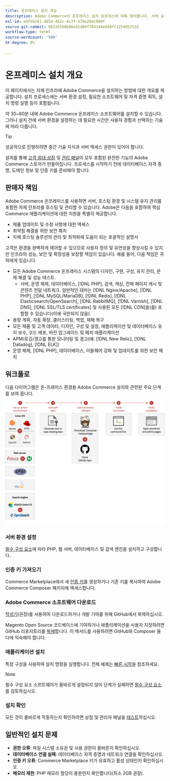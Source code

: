 ```yaml
---
title: 온프레미스 설치 개요
description: Adobe Commerce의 온프레미스 설치 프로세스에 대해 알아봅니다. 서버 요구 사항, 설정 단계 및 배포 모범 사례를 살펴봅니다.
exl-id: a9f5b241-d05d-462c-8c7f-479a264c988f
source-git-commit: 062267b8b06e41d89f704144e640fc1254952532
workflow-type: tm+mt
source-wordcount: '509'
ht-degree: 0%

---
```



# 온프레미스 설치 개요

이 페이지에서는 자체 인프라에 Adobe Commerce을 설치하는 방법에 대한 개요를 제공합니다. 설치 프로세스에는 서버 환경 설정, 필요한 소프트웨어 및 자격 증명 획득, 설치 명령 실행 등이 포함됩니다.

약 30~60분 내에 Adobe Commerce 온프레미스 소프트웨어를 설치할 수 있습니다. 그러나 설치 전에 서버 환경을 설정하는 데 필요한 시간은 사용자 경험과 선택하는 기술에 따라 다릅니다.

>[!TIP]
>
>성공적으로 진행하려면 중간 기술 지식과 서버 액세스 권한이 있어야 합니다.

설치를 통해 [고객 응대 상점](https://experienceleague.adobe.com/ko/docs/commerce-admin/start/storefront/storefront) 및 [관리 패널](https://experienceleague.adobe.com/ko/docs/commerce-admin/start/admin/admin)이 모두 포함된 완전한 기능의 Adobe Commerce 스토어가 만들어집니다. 프로세스를 시작하기 전에 데이터베이스 자격 증명, 도메인 정보 및 인증 키를 준비해야 합니다.

## 판매자 책임

Adobe Commerce 온프레미스를 사용하면 서버, 호스팅 환경 및 시스템 유지 관리를 포함한 자체 인프라를 호스팅 및 관리할 수 있습니다. Adobe은 다음을 포함하여 핵심 Commerce 애플리케이션에 대한 지원을 특별히 제공합니다.

- 제품 업데이트 및 수정 사항에 대한 액세스
- 취약점 해결을 위한 보안 패치
- 자체 호스팅 솔루션의 관리 및 최적화에 도움이 되는 포괄적인 설명서

고객은 환경을 완벽하게 제어할 수 있으므로 사용자 정의 및 유연성을 향상시킬 수 있지만 인프라의 성능, 보안 및 확장성을 보장할 책임이 있습니다. 예를 들어, 다음 책임은 귀하에게 있습니다.

- 모든 Adobe Commerce 온프레미스 시스템의 디자인, 구현, 구성, 유지 관리, 문제 해결 및 성능 테스트.
   - 서버, 운영 체제, 데이터베이스, [!DNL PHP], 검색, 캐싱, 전체 페이지 캐시 및 콘텐츠 전달 네트워크. 일반적인 테마는 [!DNL Nginx/Apache], [!DNL PHP], [!DNL MySQL/MariaDB], [!DNL Redis], [!DNL Elasticsearch/OpenSearch], [!DNL RabbitMQ], [!DNL Varnish], [!DNL DNS], [!DNL SSL/TLS certificates] 및 사용된 모든 [!DNL CDN]을(를) 포함할 수 있습니다(이에 국한되지 않음).
- 용량 계획, 자동 확장, 클러스터링, 백업, 재해 복구
- 모든 제품 및 고객 데이터, 디자인, 구성 및 설정, 애플리케이션 및 데이터베이스 유지 보수, 코드 배포, 버전 업그레이드 및 패치 애플리케이션
- APM/로깅/경고를 통한 모니터링 및 경고(예: [!DNL New Relic], [!DNL Datadog], [!DNL ELK])
- 운영 체제, [!DNL PHP], 데이터베이스, 미들웨어 강화 및 업데이트를 위한 보안 패치

## 워크플로

다음 다이어그램은 온-프레미스 환경용 Adobe Commerce 설치와 관련된 주요 단계를 보여 줍니다.

![설치 작동 방식](../assets/installation/on-premises-install.drawio.svg)

### 서버 환경 설정

[필수 구성 요소](prerequisites/overview.md)에 따라 PHP, 웹 서버, 데이터베이스 및 검색 엔진을 설치하고 구성합니다.

### 인증 키 가져오기

Commerce Marketplace에서 새 [인증 키](prerequisites/authentication-keys.md)를 생성하거나 기존 키를 복사하여 Adobe Commerce Composer 패키지에 액세스합니다.

### Adobe Commerce 소프트웨어 다운로드

[작성기](prerequisites/commerce.md)(권장)를 사용하여 다운로드하거나 개발 기여를 위해 GitHub에서 복제하십시오.

Magento Open Source 코드베이스에 기여하거나 애플리케이션을 사용자 지정하려면 GitHub 리포지토리를 [복제](https://developer.adobe.com/commerce/contributor/guides/install/clone-repository/)합니다. 이 메서드를 사용하려면 GitHub와 Composer 둘 다에 익숙해야 합니다.

### 애플리케이션 설치

특정 구성을 사용하여 설치 명령을 실행합니다. 전체 예제는 [빠른 시작](composer.md)을 참조하세요.

>[!NOTE]
>
>필수 구성 요소 소프트웨어가 올바르게 설정되지 않아 단계가 실패하면 [필수 구성 요소](prerequisites/overview.md)를 검토하십시오.

### 설치 확인

모든 것이 올바르게 작동하는지 확인하려면 상점 및 관리자 패널을 [테스트](next-steps/verify.md)하십시오.

## 일반적인 설치 문제

- **권한 오류**: 파일 시스템 소유권 및 사용 권한이 올바른지 확인하십시오.
- **데이터베이스 연결 실패**: 데이터베이스 자격 증명과 네트워크 연결을 확인하십시오.
- **인증 키 오류**: Commerce Marketplace 키가 유효하고 활성 상태인지 확인하십시오
- **메모리 제한**: PHP 메모리 할당이 충분한지 확인합니다(최소 2GB 권장).
